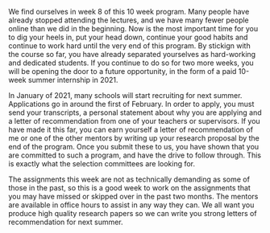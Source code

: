 We find ourselves in week 8 of this 10 week program. Many people have already stopped attending the lectures, and we have many fewer people online than we did in the beginning. Now is the most important time for you to dig your heels in, put your head down, continue your good habits and continue to work hard until the very end of this program. By stickign with the course so far, you have already separated yourselves as hard-working and dedicated students. If you continue to do so for two more weeks, you will be opening the door to a future opportunity, in the form of a paid 10-week summer internship in 2021. 

In January of 2021, many schools will start recruiting for next summer. Applications go in around the first of February. In order to apply, you must send your transcripts, a personal statement about why you are applying and a letter of recommendation from one of your teachers or supervisors. If you have made it this far, you can earn yourself a letter of recommendation of me or one of the other mentors by writing up your research proposal by the end of the program.  Once you submit these to us, you have shown that you are committed to such a program, and have the drive to follow through. This is exactly what the selection committees are looking for. 

The assignments this week are not as technically demanding as some of those in the past, so this is a good week to work on the assignments that you may have missed or skipped over in the past two months. The mentors are available in office hours to assist in any way they can. We all want you produce high quality research papers so we can write you strong letters of recommendation for next summer.
